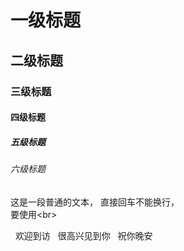 # 一级标题
## 二级标题
### 三级标题
#### 四级标题
##### 五级标题
###### 六级标题

这是一段普通的文本，
直接回车不能换行，<br>
要使用\<br>

      欢迎到访
      很高兴见到你
      祝你晚安
